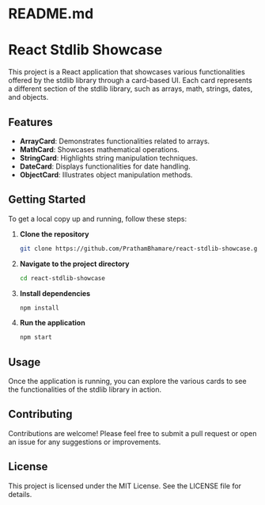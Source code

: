 # README.md

# React Stdlib Showcase

This project is a React application that showcases various functionalities offered by the stdlib library through a card-based UI. Each card represents a different section of the stdlib library, such as arrays, math, strings, dates, and objects.

## Features

- **ArrayCard**: Demonstrates functionalities related to arrays.
- **MathCard**: Showcases mathematical operations.
- **StringCard**: Highlights string manipulation techniques.
- **DateCard**: Displays functionalities for date handling.
- **ObjectCard**: Illustrates object manipulation methods.

## Getting Started

To get a local copy up and running, follow these steps:

1. **Clone the repository**
   ```bash
   git clone https://github.com/PrathamBhamare/react-stdlib-showcase.git
   ```

2. **Navigate to the project directory**
   ```bash
   cd react-stdlib-showcase
   ```

3. **Install dependencies**
   ```bash
   npm install
   ```

4. **Run the application**
   ```bash
   npm start
   ```

## Usage

Once the application is running, you can explore the various cards to see the functionalities of the stdlib library in action.

## Contributing

Contributions are welcome! Please feel free to submit a pull request or open an issue for any suggestions or improvements.

## License

This project is licensed under the MIT License. See the LICENSE file for details.
